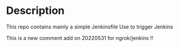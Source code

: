 # Description

This repo contains mainly a simple Jenkinsfile
Use to trigger Jenkins

This is a new comment add on 20220531 for ngrok/jenkins !!
